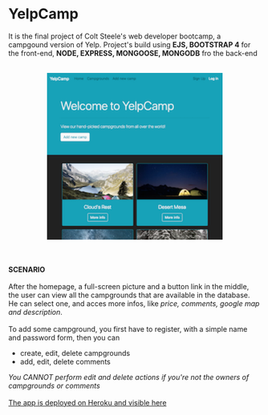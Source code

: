 # YelpCamp
It is the final project of Colt Steele's web developer bootcamp, a campgound version of Yelp.
Project's build using <b>EJS, BOOTSTRAP 4</b> for the front-end, <b>NODE, EXPRESS, MONGOOSE, MONGODB</b> fro the back-end
<br/>
<br/>
<p align="center">
  <img src="https://raw.githubusercontent.com/enkienki/YelpCamp/master/Yelpcamp-Homepage.png" width="350" alt="">
</p>
<br/>
<br/>
<b>SCENARIO</b>
<br/>
<br/>
After the homepage, a full-screen picture and a button link in the middle, the user can view all the campgrounds that are available in the database. He can select one, and acces more infos, like <i>price, comments, google map and description</i>.
<br/>
<br/>
To add some campground, you first have to register, with a simple name and password form, then you can <ul><li>create, edit, delete campgrounds</li><li>add, edit, delete comments</li></ul>
<i>You CANNOT perform edit and delete actions if you're not the owners of campgrounds or comments</i>
<br/>
<br/>
<a href='https://calm-hollows-75086.herokuapp.com/'>The app is deployed on Heroku and visible here</a>
